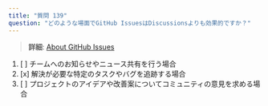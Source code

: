 ```yaml
---
title: "質問 139"
question: "どのような場面でGitHub IssuesはDiscussionsよりも効果的ですか？"
---
```


> **詳細**: [About GitHub Issues](https://docs.github.com/en/issues/tracking-your-work-with-issues/about-issues)
1. [ ] チームへのお知らせやニュース共有を行う場合  
1. [x] 解決が必要な特定のタスクやバグを追跡する場合  
1. [ ] プロジェクトのアイデアや改善案についてコミュニティの意見を求める場合
